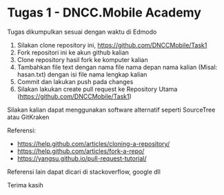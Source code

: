 Tugas 1 - DNCC.Mobile Academy
===================

Tugas dikumpulkan sesuai dengan waktu di Edmodo

 1. Silakan clone repository ini, https://github.com/DNCCMobile/Task1
 2. Fork repositori ini ke akun github kalian
 3. Clone repository hasil fork ke komputer kalian
 4. Tambahkan file text dengan nama file nama depan nama kalian (Misal: hasan.txt) dengan isi file nama lengkap kalian
 5. Commit dan lakukan push pada changes
 6. Silakan lakukan create pull request ke Repository Utama (https://github.com/DNCCMobile/Task1)

Silakan kalian dapat menggunakan software alternatif seperti SourceTree atau GitKraken

Referensi:

 - https://help.github.com/articles/cloning-a-repository/
 - https://help.github.com/articles/fork-a-repo/
 - https://yangsu.github.io/pull-request-tutorial/

Referensi lain dapat dicari di stackoverflow, google dll

Terima kasih
